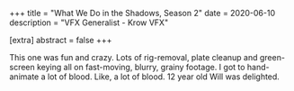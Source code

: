 +++
title = "What We Do in the Shadows, Season 2"
date = 2020-06-10
description = "VFX Generalist - Krow VFX"

[extra]
abstract = false
+++

This one was fun and crazy.  Lots of rig-removal, plate cleanup and green-screen keying all on fast-moving, blurry, grainy footage.  I got to hand-animate a lot of blood.  Like, a lot of blood.  12 year old Will was delighted.  
